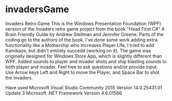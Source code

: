 # invadersGame
Invaders Retro Game
This is the Windows Presentation Foundation (WPF) version of the Invaders retro game project from the book "Head First C#" A Brain Friendly
Guide by Andrew Stellman and Jennifer Greene. Parts of the coding go to the authors of the book. I've done some work adding extra functionality
like a Mothership who increases Player Life, I tried to add Kamikaze, but didn't entirely succedd (working on it). The game was originally 
designed for Windows Store App, which is slightly different than WPF. Added sounds to player and invader shots and ship blasting sounds to both
player and invader. Feel free to ask questions and/or provide input. 
Use Arrow keys Left and Right to move the Player, and Space Bar to shot the invaders.

Have used Microsoft Visual Studio Community 2015
Version 14.0.25431.01 Update 3
Microsoft .NET Framework
Version 4.6.01586
